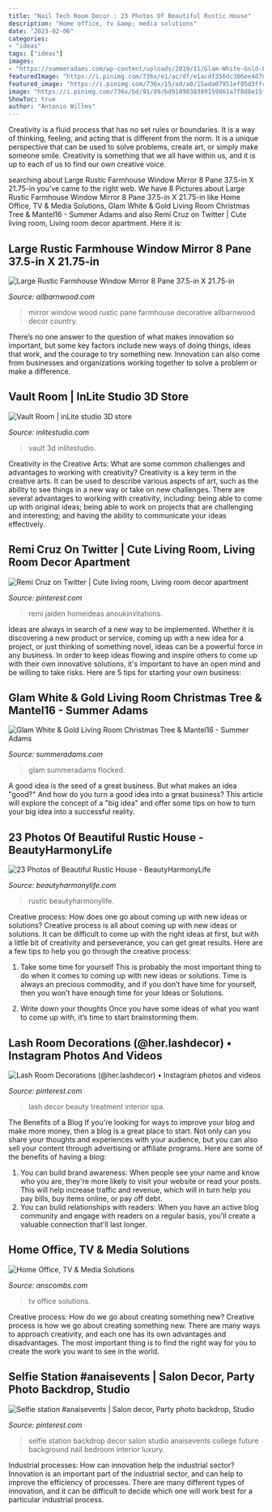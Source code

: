 ```yaml
---
title: "Nail Tech Room Decor : 23 Photos Of Beautiful Rustic House"
description: "Home office, tv &amp; media solutions"
date: "2023-02-06"
categories:
- "ideas"
tags: ["ideas"]
images:
- "https://summeradams.com/wp-content/uploads/2019/11/Glam-White-Gold-Living-Room-Christmas-Tree-Mantel16.jpg"
featuredImage: "https://i.pinimg.com/736x/e1/ac/df/e1acdf356dc306ee4d78538608d5bfc7.jpg"
featured_image: "https://i.pinimg.com/736x/15/ad/a0/15ada07951ef95d3ffcd0ba9f888d68e.jpg"
image: "https://i.pinimg.com/736x/bd/91/89/bd9189838389159861a7f8d8e15f970c.jpg"
ShowToc: true
author: "Antonio Willms"
---
```



Creativity is a fluid process that has no set rules or boundaries. It is a way of thinking, feeling, and acting that is different from the norm. It is a unique perspective that can be used to solve problems, create art, or simply make someone smile. Creativity is something that we all have within us, and it is up to each of us to find our own creative voice.

	

		
searching about Large Rustic Farmhouse Window Mirror 8 Pane 37.5-in X 21.75-in you've came to the right web. We have 8 Pictures about Large Rustic Farmhouse Window Mirror 8 Pane 37.5-in X 21.75-in like Home Office, TV &amp; Media Solutions, Glam White &amp; Gold Living Room Christmas Tree &amp; Mantel16 - Summer Adams and also Remi Cruz on Twitter | Cute living room, Living room decor apartment. Here it is:
		
    
## Large Rustic Farmhouse Window Mirror 8 Pane 37.5-in X 21.75-in

<img loading=lazy src="https://www.allbarnwood.com/wp-content/uploads/2018/05/81NWSxK5NaL-754x1024.jpg" onerror="this.onerror=null;this.src='https://tse3.mm.bing.net/th?id=OIP.9yMIw-RUyl_eKlt7YL0DvAHaKD&amp;pid=15.1';" alt="Large Rustic Farmhouse Window Mirror 8 Pane 37.5-in X 21.75-in">

_Source: allbarnwood.com_

>mirror window wood rustic pane farmhouse decorative allbarnwood decor country. 

	

There’s no one answer to the question of what makes innovation so important, but some key factors include new ways of doing things, ideas that work, and the courage to try something new. Innovation can also come from businesses and organizations working together to solve a problem or make a difference.

    
## Vault Room | InLite Studio 3D Store

<img loading=lazy src="http://inlitestudio.com/3d/wp-content/uploads/2019/03/Promo3.jpg" onerror="this.onerror=null;this.src='https://tse2.mm.bing.net/th?id=OIP.bS3Y1J8lRFQKjg0zzPFd2wHaEK&amp;pid=15.1';" alt="Vault Room | inLite studio 3D store">

_Source: inlitestudio.com_

>vault 3d inlitestudio. 

	

Creativity in the Creative Arts: What are some common challenges and advantages to working with creativity?
Creativity is a key term in the creative arts. It can be used to describe various aspects of art, such as the ability to see things in a new way or take on new challenges. There are several advantages to working with creativity, including: being able to come up with original ideas; being able to work on projects that are challenging and interesting; and having the ability to communicate your ideas effectively.

    
## Remi Cruz On Twitter | Cute Living Room, Living Room Decor Apartment

<img loading=lazy src="https://i.pinimg.com/736x/bd/91/89/bd9189838389159861a7f8d8e15f970c.jpg" onerror="this.onerror=null;this.src='https://tse3.mm.bing.net/th?id=OIP.v1y8CrxA6YOc7SKKeH596QHaJ3&amp;pid=15.1';" alt="Remi Cruz on Twitter | Cute living room, Living room decor apartment">

_Source: pinterest.com_

>remi jaiden homeideas anoukinvitations. 

	

Ideas are always in search of a new way to be implemented. Whether it is discovering a new product or service, coming up with a new idea for a project, or just thinking of something novel, ideas can be a powerful force in any business. In order to keep ideas flowing and inspire others to come up with their own innovative solutions, it's important to have an open mind and be willing to take risks. Here are 5 tips for starting your own business: 
    
## Glam White &amp; Gold Living Room Christmas Tree &amp; Mantel16 - Summer Adams

<img loading=lazy src="https://summeradams.com/wp-content/uploads/2019/11/Glam-White-Gold-Living-Room-Christmas-Tree-Mantel16.jpg" onerror="this.onerror=null;this.src='https://tse3.mm.bing.net/th?id=OIP.v5HSkeDLtvRhjW2nVpfSFgHaLH&amp;pid=15.1';" alt="Glam White &amp; Gold Living Room Christmas Tree &amp; Mantel16 - Summer Adams">

_Source: summeradams.com_

>glam summeradams flocked. 

	

A good idea is the seed of a great business. But what makes an idea "good?" And how do you turn a good idea into a great business? This article will explore the concept of a "big idea" and offer some tips on how to turn your big idea into a successful reality.

    
## 23 Photos Of Beautiful Rustic House - BeautyHarmonyLife

<img loading=lazy src="https://beautyharmonylife.com/wp-content/uploads/2013/07/TACONICGR.jpg" onerror="this.onerror=null;this.src='https://tse2.mm.bing.net/th?id=OIP.w3gZOD9csaOezFIb3ULRRwHaLJ&amp;pid=15.1';" alt="23 Photos of Beautiful Rustic House - BeautyHarmonyLife">

_Source: beautyharmonylife.com_

>rustic beautyharmonylife. 

	

Creative process: How does one go about coming up with new ideas or solutions?
Creative process is all about coming up with new ideas or solutions. It can be difficult to come up with the right ideas at first, but with a little bit of creativity and perseverance, you can get great results. Here are a few tips to help you go through the creative process:
1. Take some time for yourself 
This is probably the most important thing to do when it comes to coming up with new ideas or solutions. Time is always an precious commodity, and if you don’t have time for yourself, then you won’t have enough time for your Ideas or Solutions.

2. Write down your thoughts 
Once you have some ideas of what you want to come up with, it’s time to start brainstorming them.

    
## Lash Room Decorations (@her.lashdecor) • Instagram Photos And Videos

<img loading=lazy src="https://i.pinimg.com/736x/e1/ac/df/e1acdf356dc306ee4d78538608d5bfc7.jpg" onerror="this.onerror=null;this.src='https://tse4.mm.bing.net/th?id=OIP.S7J0moHcANzcdtwodENURgHaHX&amp;pid=15.1';" alt="Lash Room Decorations (@her.lashdecor) • Instagram photos and videos">

_Source: pinterest.com_

>lash decor beauty treatment interior spa. 

	

The Benefits of a Blog
If you're looking for ways to improve your blog and make more money, then a blog is a great place to start. Not only can you share your thoughts and experiences with your audience, but you can also sell your content through advertising or affiliate programs. Here are some of the benefits of having a blog: 
1) You can build brand awareness: When people see your name and know who you are, they're more likely to visit your website or read your posts. This will help increase traffic and revenue, which will in turn help you pay bills, buy items online, or pay off debt. 
2) You can build relationships with readers: When you have an active blog community and engage with readers on a regular basis, you'll create a valuable connection that'll last longer.

    
## Home Office, TV &amp; Media Solutions

<img loading=lazy src="https://www.anscombs.com/wp-content/uploads/2015/07/47.jpg" onerror="this.onerror=null;this.src='https://tse4.mm.bing.net/th?id=OIP.mOFDrwQqrmK-l7horA1yHQHaEa&amp;pid=15.1';" alt="Home Office, TV &amp; Media Solutions">

_Source: anscombs.com_

>tv office solutions. 

	

Creative process: How do we go about creating something new?
Creative process is how we go about creating something new. There are many ways to approach creativity, and each one has its own advantages and disadvantages. The most important thing is to find the right way for you to create the work you want to see in the world.

    
## Selfie Station #anaisevents | Salon Decor, Party Photo Backdrop, Studio

<img loading=lazy src="https://i.pinimg.com/736x/15/ad/a0/15ada07951ef95d3ffcd0ba9f888d68e.jpg" onerror="this.onerror=null;this.src='https://tse1.mm.bing.net/th?id=OIP.39QOEp1DUEXB51efd-LS8gHaK0&amp;pid=15.1';" alt="Selfie station #anaisevents | Salon decor, Party photo backdrop, Studio">

_Source: pinterest.com_

>selfie station backdrop decor salon studio anaisevents college future background nail bedroom interior luxury. 

	

Industrial processes: How can innovation help the industrial sector?
Innovation is an important part of the industrial sector, and can help to improve the efficiency of processes. There are many different types of innovation, and it can be difficult to decide which one will work best for a particular industrial process.

